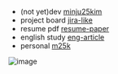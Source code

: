 - (not yet)dev [minju25kim](https://www.minju25kim.com)
- project board [jira-like](https://github.com/minju25kim/jira-like)
- resume pdf [resume-paper](https://github.com/minju25kim/resume-paper)
- english study [eng-article](https://github.com/minju25kim/eng-article)
- personal [m25k](https://minju25kim.github.io/m25k/)

![image](https://github.com/minju25kim/minju25kim/assets/48757517/dfb400e8-9001-4a0e-93b3-8b4086bb3543)
